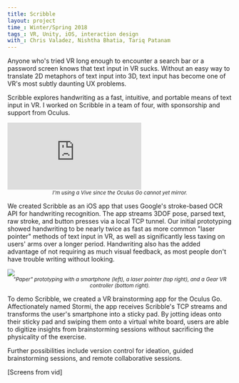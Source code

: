 ```yaml
---
title: Scribble
layout: project
time_: Winter/Spring 2018
tags_: VR, Unity, iOS, interaction design
with_: Chris Valadez, Nishtha Bhatia, Tariq Patanam
---
```


Anyone who's tried VR long enough to encounter a search bar or a password screen knows that text input in VR sucks. Without an easy way to translate 2D metaphors of text input into 3D, text input has become one of VR's most subtly daunting UX problems.

Scribble explores handwriting as a fast, intuitive, and portable means of text input in VR. I worked on Scribble in a team of four, with sponsorship and support from Oculus.

<p><div class="yt-vid-wrapper"><iframe src="https://www.youtube.com/embed/v7YRMaLWRPg" frameborder="0" allow="encrypted-media" allowfullscreen></iframe></div>
<center><sub><i>I'm using a Vive since the Oculus Go cannot yet mirror.</i></sub></center></p>

We created Scribble as an iOS app that uses Google's stroke-based OCR API for handwriting recognition. The app streams 3DOF pose, parsed text, raw stroke, and button presses via a local TCP tunnel. Our initial prototyping showed handwriting to be nearly twice as fast as more common "laser pointer" methods of text input in VR, as well as significantly less taxing on users' arms over a longer period. Handwriting also has the added advantage of not requiring as much visual feedback, as most people don't have trouble writing without looking.

<p><div class="img-wrapper"><img class="html-image" src="{{ site.url }}/assets/img/scribble/prototype-combine.jpg"></div>
<center><sub><i>"Paper" prototyping with a smartphone (left), a laser pointer (top right), and a Gear VR controller (bottom right).</i></sub></center></p>

To demo Scribble, we created a VR brainstorming app for the Oculus Go. Affectionately named Stormi, the app receives Scribble's TCP streams and transforms the user's smartphone into a sticky pad. By jotting ideas onto their sticky pad and swiping them onto a virtual white board, users are able to digitize insights from brainstorming sessions without sacrificing the physicality of the exercise.

Further possibilities include version control for ideation, guided brainstorming sessions, and remote collaborative sessions.

[Screens from vid]
